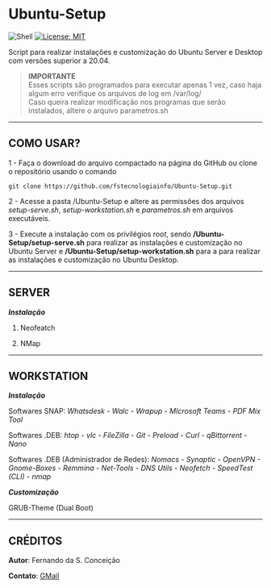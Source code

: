 # **Ubuntu-Setup**

![Shell](https://img.shields.io/static/v1?label=Shell%20Script&message=Linux&color=red)
[![License: MIT](https://img.shields.io/badge/License-MIT-yellow.svg)](https://opensource.org/licenses/MIT)

 Script para realizar instalações e customização do Ubuntu Server e Desktop com versões superior a 20.04.

>**IMPORTANTE**\
>Esses scripts são programados para executar apenas 1 vez, caso haja algum erro verifique os arquivos de log em /var/log/ \
>Caso queira realizar modificação nos programas que serão instalados, altere o arquivo parametros.sh

***

## **COMO USAR?**

1 - Faça o download do arquivo compactado na página do GitHub ou clone o repositório usando o comando

```
git clone https://github.com/fstecnologiainfo/Ubuntu-Setup.git
```

2 - Acesse a pasta /Ubuntu-Setup e altere as permissões dos arquivos *setup-serve.sh*, *setup-workstation.sh* e *parametros.sh* em arquivos executáveis.

3 - Execute a instalação com os privilégios *root*, sendo **/Ubuntu-Setup/setup-serve.sh** para realizar as instalações e customização no Ubuntu Server e **/Ubuntu-Setup/setup-workstation.sh** para a para realizar as instalações e customização no Ubuntu Desktop.

***

## **SERVER**

***Instalação***

1. Neofeatch

2. NMap

***

## **WORKSTATION**

***Instalação***

Softwares SNAP: *Whatsdesk - Walc - Wrapup - MIcrosoft Teams - PDF Mix Tool*

Softwares .DEB: *htop - vlc - FileZilla - Git - Preload - Curl - qBittorrent - Nano*

Softwares .DEB (Administrador de Redes): *Nomacs - Synaptic - OpenVPN - Gnome-Boxes - Remmina - Net-Tools - DNS Utils - Neofetch - SpeedTest (CLI) - nmap*

***Customização***

GRUB-Theme (Dual Boot)

***

## **CRÉDITOS**

**Autor**: Fernando da S. Conceição

**Contato**: [GMail](fstecnologia.info@gmail.com)